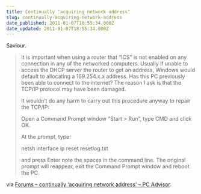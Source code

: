 ```yaml
---
title: Continually 'acquiring network address'
slug: continually-acquiring-network-address
date_published: 2011-01-07T18:55:34.000Z
date_updated: 2011-01-07T18:55:34.000Z
---
```


Saviour.

> It is important when using a router that “ICS” is not enabled on any connection in any of the networked computers. Usually if unable to access the DHCP server the router to get an address, Windows would default to allocating a 169.254.x.x address. Has this PC previously been able to connect to the internet? The reason I ask is that the TCP/IP protocol may have been damaged.
> 
> It wouldn’t do any harm to carry out this procedure anyway to repair the TCP/IP:
> 
> Open a Command Prompt window “Start > Run”, type CMD and click OK.
> 
> At the prompt, type:
> 
> netsh interface ip reset resetlog.txt
> 
> and press Enter note the spaces in the command line. The original prompt will reappear, exit the Command Prompt window and reboot the PC.

via [Forums – continually ‘acquiring network address’ – PC Advisor](http://www.pcadvisor.co.uk/forums/index.cfm?action=showthread&amp;threadid=225458&amp;forumid=18).
